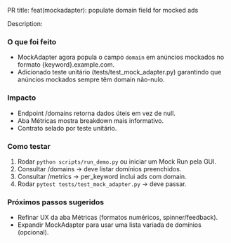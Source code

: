 PR title:
feat(mockadapter): populate domain field for mocked ads

Description:
### O que foi feito
- MockAdapter agora popula o campo `domain` em anúncios mockados no formato {keyword}.example.com.
- Adicionado teste unitário (tests/test_mock_adapter.py) garantindo que anúncios mockados sempre têm domain não-nulo.

### Impacto
- Endpoint /domains retorna dados úteis em vez de null.
- Aba Métricas mostra breakdown mais informativo.
- Contrato selado por teste unitário.

### Como testar
1. Rodar `python scripts/run_demo.py` ou iniciar um Mock Run pela GUI.
2. Consultar /domains → deve listar domínios preenchidos.
3. Consultar /metrics → per_keyword inclui ads com domain.
4. Rodar `pytest tests/test_mock_adapter.py` → deve passar.

### Próximos passos sugeridos
- Refinar UX da aba Métricas (formatos numéricos, spinner/feedback).
- Expandir MockAdapter para usar uma lista variada de domínios (opcional).
